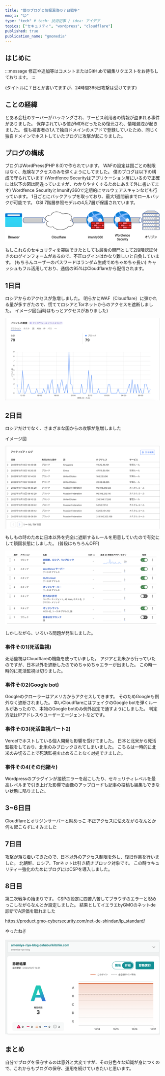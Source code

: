 ```yaml
---
title: "僕のブログと情報漏洩の７日戦争"
emoji: "😊"
type: "tech" # tech: 技術記事 / idea: アイデア
topics: ["セキュリティ", "wordpress", "cloudflare"]
published: true
publication_name: "gmomedia"
---
```



## はじめに

:::message
修正や追加等はコメントまたはGitHubで編集リクエストをお待ちしております。
:::

(タイトルに７日とか書いてますが、24時間365日攻撃は受けてます)

## ことの経緯

とある会社のサーバーがハッキングされ、サービス利用者の情報が盗まれる事件がありました。
保存されている値がMD5だったため復元され、情報漏洩が起きました。
僕も被害者の1人で独自ドメインのメアドで登録していたため、同じく独自ドメインでホストしていたブログに攻撃が起こりました。

## ブログの構成

ブログはWordPress(PHP 8.0)で作られています。
WAFの設定は国ごとの制限はなく、危険なアクセスのみを弾くようにしてました。
僕のブログは以下の構成で守られています
(Wordfence Securityはアプリケーション層にいるので正確には以下の図は間違っていますが、わかりやすくするためにあえて外に書いてます)
Wordfence SecurityとImunify360で定期的にマルウェアスキャンなども行っています。
1日ごとにバックアップを取っており、最大1週間前までロールバックが可能です。
OSI 7階層参照モデルの4,5,7層が保護されています。

![](/images/30729d3017d2cc/waf.png)

もしこれらのセキュリティを突破できたとしても最後の関門として2段階認証付きのログインフォームがあるので、不正ログインはかなり難しいと自負しています。
(もちろんユーザーのパスワードはランダム生成でめちゃめちゃ長い)
キャッシュもフル活用しており、通信の95%はCloudflareから配信されます。

## 1日目

ロシアからのアクセスが急増しました。
明らかにWAF（Cloudflare）に弾かれる量が多すぎたので、慌ててロシアとTorネットからのアクセスを遮断しました。
イメージ図(当時はもっとアクセスがありました)

![](/images/30729d3017d2cc/day1.png)

## 2日目

ロシアだけでなく、さまざまな国からの攻撃が急増しました

イメージ図

![](/images/30729d3017d2cc/day2.png)

もしもの時のために日本以外を完全に遮断するルールを用意していたので有効にして鎖国状態にしました。
(普段はもちろんOFF)

![](/images/30729d3017d2cc/only_japan.png)

しかしながら、いろいろ問題が発生しました。

### 事件その1(死活監視)

死活監視はCloudflareの機能を使っていました。
アジアと北米から行っていたのですが、日本以外を遮断したのでめちゃめちゃエラーが出ました。
この時一時的に死活監視は切りました。

### 事件その2(Google bot)

Googleのクローラーはアメリカからアクセスしてきます。
そのためGoogleも例外なく遮断されました。
幸いCloudflareにはフェイクのGoogle botを弾くルールがあったので、本物のGoogle botのみ例外設定で通すようにしました。
判定方法はIPアドレスやユーザーエージェントなどです。

### 事件その3(死活監視パート2)

Vercelでホストしている個人開発も影響を受けてました。
日本と北米から死活監視をしており、北米のみブロックされてしまいました。
こちらは一時的に北米のみ切ることで死活監視を止めることなく対処できました。

### 事件その4(その他諸々)

Wordpressのプラグインが接続エラーを起こしたり、セキュリティレベルを最高レベルまで引き上げた影響で画像のアップロードも記事の投稿も編集もできない状態に陥りました。

## 3~6日目

Cloudflareとオリジンサーバーと睨めっこ
不正アクセスに怯えながらなんとか何も起こらずにすみました

## 7日目

攻撃が落ち着いてきたので、日本以外のアクセス制限を外し、復旧作業を行いました。
北朝鮮、ロシア、Torネットは引き続きブロック対象です。
この時セキュリティー強化のためにブログにはCSPを導入しました。

## 8日目

第二次戦争の始まりです。
CSPの設定に四苦八苦してブラウザのエラーと睨めっこしながらなんとか設定しました。
結果としてイエラエbyGMOのネットde診断でA評価を取れました

https://product.gmo-cybersecurity.com/net-de-shindan/lp_standard/

やったね✌️

![](/images/30729d3017d2cc/a.png)

## まとめ

自分でブログを保守するのは意外と大変ですが、その分色々な知識が身につくので、これからもブログの保守、運用を続けていきたいと思います。
